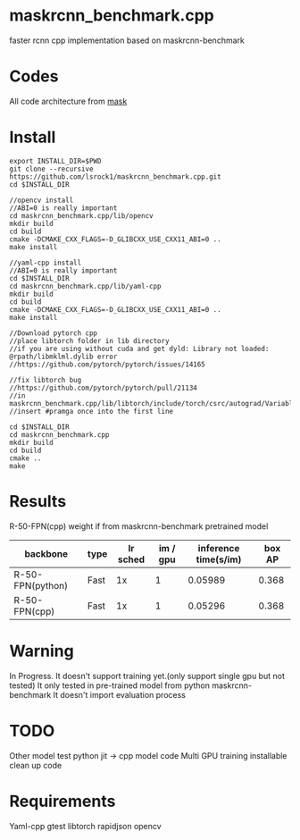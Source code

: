 # maskrcnn_benchmark.cpp
faster rcnn cpp implementation based on maskrcnn-benchmark

# Codes
All code architecture from [mask](https://github.com/facebookresearch/maskrcnn-benchmark)

# Install
```
export INSTALL_DIR=$PWD
git clone --recursive https://github.com/lsrock1/maskrcnn_benchmark.cpp.git
cd $INSTALL_DIR

//opencv install
//ABI=0 is really important
cd maskrcnn_benchmark.cpp/lib/opencv
mkdir build
cd build
cmake -DCMAKE_CXX_FLAGS=-D_GLIBCXX_USE_CXX11_ABI=0 ..
make install

//yaml-cpp install
//ABI=0 is really important
cd $INSTALL_DIR
cd maskrcnn_benchmark.cpp/lib/yaml-cpp
mkdir build
cd build
cmake -DCMAKE_CXX_FLAGS=-D_GLIBCXX_USE_CXX11_ABI=0 ..
make install

//Download pytorch cpp
//place libtorch folder in lib directory
//if you are using without cuda and get dyld: Library not loaded: @rpath/libmklml.dylib error
//https://github.com/pytorch/pytorch/issues/14165

//fix libtorch bug
//https://github.com/pytorch/pytorch/pull/21134
//in maskrcnn_benchmark.cpp/lib/libtorch/include/torch/csrc/autograd/VariableTypeUtils.h
//insert #pramga once into the first line

cd $INSTALL_DIR
cd maskrcnn_benchmark.cpp
mkdir build
cd build
cmake ..
make

```
# Results
R-50-FPN(cpp) weight if from maskrcnn-benchmark pretrained model

backbone | type | lr sched | im / gpu | inference time(s/im) | box AP
-- | -- | -- | -- | -- | --
R-50-FPN(python) | Fast | 1x | 1 | 0.05989 | 0.368
R-50-FPN(cpp) | Fast | 1x | 1 | 0.05296 | 0.368

# Warning
In Progress.
It doesn't support training yet.(only support single gpu but not tested)
It only tested in pre-trained model from python maskrcnn-benchmark
It doesn't import evaluation process

# TODO
Other model test
python jit -> cpp model code
Multi GPU training
installable
clean up code

# Requirements
Yaml-cpp
gtest
libtorch
rapidjson
opencv
